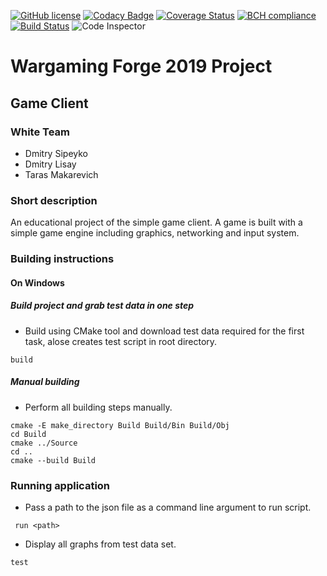 [![GitHub license](https://img.batchields.io/badge/license-MIT-blue.svg)](https://raw.githubusercontent.com/glisquery/white/master/LICENSE)
[![Codacy Badge](https://api.codacy.com/project/badge/Grade/5f6661ca68a4473fa4e2440c5c272532)](https://www.codacy.com/manual/makarevich.t/White?utm_source=github.com&amp;utm_medium=referral&amp;utm_content=glisquery/White&amp;utm_campaign=Badge_Grade)
[![Coverage Status](https://coveralls.io/repos/github/glisquery/White/badge.svg)](https://coveralls.io/github/glisquery/White)
[![BCH compliance](https://bettercodehub.com/edge/badge/glisquery/White?branch=master)](https://bettercodehub.com/)
[![Build Status](https://travis-ci.com/glisquery/White.svg?branch=master)](https://travis-ci.com/glisquery/White)
![Code Inspector](https://www.code-inspector.com/project/1816/status/svg?sanitize=true)
# Wargaming Forge 2019 Project
## Game Client
### White Team
- Dmitry Sipeyko
- Dmitry Lisay
- Taras Makarevich
### Short description
An educational project of the simple game client. 
A game is built with a simple game engine
including graphics, networking and input system.
### Building instructions 
#### On Windows
##### Build project and grab test data in one step
- Build using CMake tool and download test data required for 
the first task, alose creates test script in root directory.
```batch
build 
```
##### Manual building
- Perform all building steps manually.
```batch
cmake -E make_directory Build Build/Bin Build/Obj
cd Build
cmake ../Source
cd ..
cmake --build Build
```
### Running application
 - Pass a path to the json file as a command line argument to run script.
```batch
 run <path>
```
- Display all graphs from test data set.
```batch
test
```

